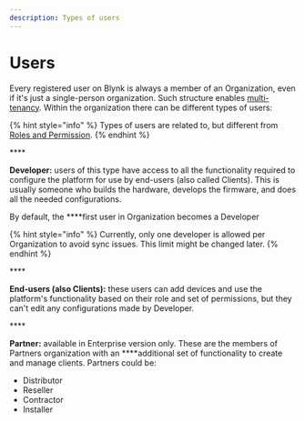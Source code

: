 ```yaml
---
description: Types of users
---
```


# Users

Every registered user on Blynk is always a member of an Organization, even if it's just a single-person organization. Such structure enables [multi-tenancy](multi-tenant-tree-structure.md). Within the organization there can be different types of users:

{% hint style="info" %}
Types of users are related to, but different from [Roles and Permission](../web-dashboard/settings/access.md).
{% endhint %}

\*\*\*\*

**Developer:** users of this type have access to all the functionality required to configure the platform for use by end-users \(also called Clients\). This is usually someone who builds the hardware, develops the firmware, and does all the needed configurations.

By default, the ****first user in Organization becomes a Developer

{% hint style="info" %}
Currently, only one developer is allowed per Organization to avoid sync issues. This limit might be changed later.
{% endhint %}

\*\*\*\*

**End-users \(also Clients\):** these users can add devices and use the platform's functionality based on their role and set of permissions, but they can't edit any configurations made by Developer.

\*\*\*\*

**Partner:** available in Enterprise version only. These are the members of Partners organization with an ****additional set of functionality to create and manage clients. Partners could be:

* Distributor 
* Reseller 
* Contractor 
* Installer

